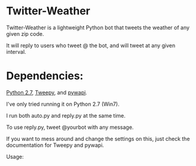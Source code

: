 Twitter-Weather
===============

Twitter-Weather is a lightweight Python bot that tweets the weather of any given zip code.

It will reply to users who tweet @ the bot, and will tweet at any given interval.

Dependencies:
===============

[Python 2.7](http://www.python.org/download/releases/2.7/), [Tweepy](https://github.com/tweepy/tweepy), and [pywapi](https://code.google.com/p/python-weather-api/).

I've only tried running it on Python 2.7 (Win7).

I run both auto.py and reply.py at the same time.

To use reply.py, tweet @yourbot with any message.

If you want to mess around and change the settings on this, just check the documentation for Tweepy and pywapi.

Usage:
